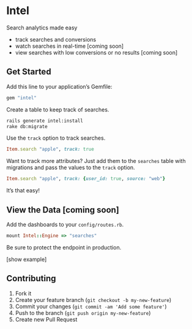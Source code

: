 # Intel

Search analytics made easy

- track searches and conversions
- watch searches in real-time [coming soon]
- view searches with low conversions or no results [coming soon]

## Get Started

Add this line to your application’s Gemfile:

```ruby
gem "intel"
```

Create a table to keep track of searches.

```sh
rails generate intel:install
rake db:migrate
```

Use the `track` option to track searches.

```ruby
Item.search "apple", track: true
```

Want to track more attributes?  Just add them to the `searches` table with migrations and pass the values to the `track` option.

```ruby
Item.search "apple", track: {user_id: true, source: "web"}
```

It’s that easy!

## View the Data [coming soon]

Add the dashboards to your `config/routes.rb`.

```ruby
mount Intel::Engine => "searches"
```

Be sure to protect the endpoint in production.

[show example]

## Contributing

1. Fork it
2. Create your feature branch (`git checkout -b my-new-feature`)
3. Commit your changes (`git commit -am 'Add some feature'`)
4. Push to the branch (`git push origin my-new-feature`)
5. Create new Pull Request

